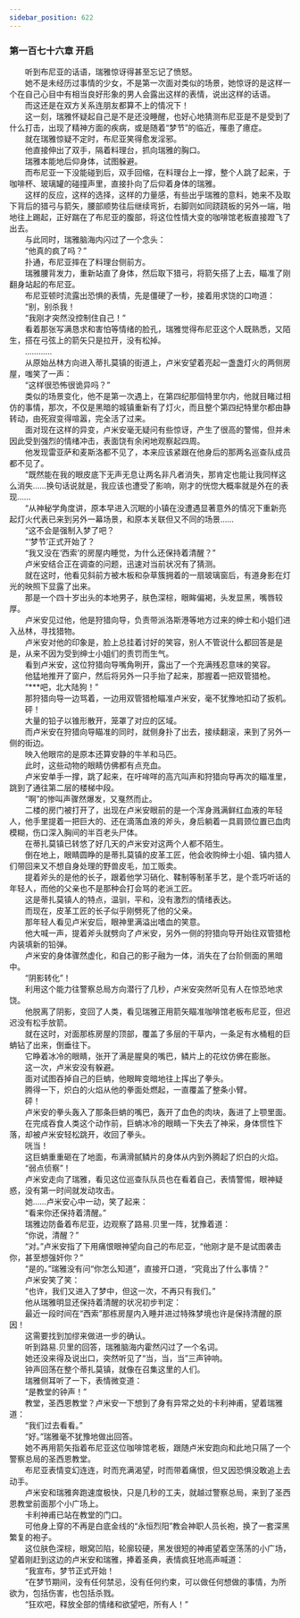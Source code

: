 ```yaml
---
sidebar_position: 622
---
```

### 第一百七十六章 开启  


　　听到布尼亚的话语，瑞雅惊讶得甚至忘记了愤怒。  
　　她不是未经历过事情的少女，不是第一次面对类似的场景，她惊讶的是这样一个在自己心目中有相当良好形象的男人会露出这样的表情，说出这样的话语。  
　　而这还是在双方关系连朋友都算不上的情况下！  
　　这一刻，瑞雅怀疑起自己是不是还没睡醒，也好心地猜测布尼亚是不是受到了什么打击，出现了精神方面的疾病，或是随着“梦节”的临近，罹患了癔症。  
　　就在瑞雅惊疑不定时，布尼亚笑得愈发淫邪。  
　　他直接伸出了双手，隔着料理台，抓向瑞雅的胸口。  
　　瑞雅本能地后仰身体，试图躲避。  
　　而布尼亚一下没能碰到后，双手回缩，在料理台上一撑，整个人跳了起来，于咖啡杯、玻璃罐的碰撞声里，直接扑向了后仰着身体的瑞雅。  
　　这样的反应，这样的选择，这样的力量感，有些出乎瑞雅的意料，她来不及取下背后的猎弓与箭矢，腰部顺势往后继续弯折，右脚则如同跷跷板的另外一端，啪地往上踢起，正好踹在了布尼亚的腹部，将这位性情大变的咖啡馆老板直接蹬飞了出去。  
　　与此同时，瑞雅脑海内闪过了一个念头：  
　　“他真的疯了吗？”  
　　扑通，布尼亚摔在了料理台侧前方。  
　　瑞雅腰背发力，重新站直了身体，然后取下猎弓，将箭矢搭了上去，瞄准了刚翻身站起的布尼亚。  
　　布尼亚顿时流露出恐惧的表情，先是僵硬了一秒，接着用求饶的口吻道：  
　　“别，别杀我！  
　　“我刚才突然没控制住自己！”  
　　看着那张写满恳求和害怕等情绪的脸孔，瑞雅觉得布尼亚这个人既熟悉，又陌生，搭在弓弦上的箭矢只是拉开，没有松掉。  
　　…………  
　　从原始丛林方向进入蒂扎莫镇的街道上，卢米安望着亮起一盏盏灯火的两侧房屋，嗤笑了一声：  
　　“这样很恐怖很诡异吗？”  
　　类似的场景变化，他不是第一次遇上，在第四纪那個特里尔内，他就目睹过相仿的事情，那次，不仅是黑暗的城镇重新有了灯火，而且整个第四纪特里尔都由静转动，由死寂变得喧嚣，完全活了过来。  
　　面对现在这样的异变，卢米安毫无疑问有些惊讶，产生了很高的警惕，但并未因此受到强烈的情绪冲击，表面饶有余闲地观察起四周。  
　　他发现雷亚萨和麦斯洛都不见了，本来应该紧跟在他身后的那两名巡查队成员都不见了。  
　　“既然能在我的眼皮底下无声无息让两名非凡者消失，那肯定也能让我同样这么消失……换句话说就是，我应该也遭受了影响，刚才的恍惚大概率就是外在的表现……  
　　“从神秘学角度讲，原本早进入沉眠的小镇在没遭遇显著意外的情况下重新亮起灯火代表已来到另外一幕场景，和原本关联但又不同的场景……  
　　“这不会是强制入梦了吧？  
　　“‘梦节’正式开始了？  
　　“我又没在‘西索’的房屋内睡觉，为什么还保持着清醒？”  
　　卢米安结合正在调查的问题，迅速对当前状况有了猜测。  
　　就在这时，他看见斜前方被木板和杂草簇拥着的一扇玻璃窗后，有道身影在灯光的映照下显露了出来。  
　　那是一个四十岁出头的本地男子，肤色深棕，眼眸偏褐，头发显黑，嘴唇较厚。  
　　卢米安见过他，他是狩猎向导，负责带派洛斯港等地方过来的绅士和小姐们进入丛林，寻找猎物。  
　　卢米安对他的印象是，脸上总挂着讨好的笑容，别人不管说什么都回答是是是，从来不因为受到绅士小姐们的责罚而生气。  
　　看到卢米安，这位狩猎向导嘴角咧开，露出了一个充满残忍意味的笑容。  
　　他猛地推开了窗户，然后将另外一只手抬了起来，那握着一把双管猎枪。  
　　“***吧，北大陆狗！”  
　　那狩猎向导一边骂着，一边用双管猎枪瞄准卢米安，毫不犹豫地扣动了扳机。  
　　砰！  
　　大量的铅子以锥形散开，笼罩了对应的区域。  
　　而卢米安在狩猎向导瞄准的同时，就侧身扑了出去，接续翻滚，来到了另外一侧的街边。  
　　映入他眼帘的是原本还算安静的牛羊和马匹。  
　　此时，这些动物的眼睛仿佛都有点充血。  
　　卢米安单手一撑，跳了起来，在吁哞咩的高亢叫声和狩猎向导再次的瞄准里，跳到了通往第二层的楼梯中段。  
　　“啊”的惨叫声骤然爆发，又戛然而止。  
　　二楼的房门被打开了，出现在卢米安眼前的是一个浑身溅满鲜红血液的年轻人，他手里提着一把巨大的、还在滴落血液的斧头，身后躺着一具肩颈位置已血肉模糊，伤口深入胸间的半百老头尸体。  
　　在蒂扎莫镇已转悠了好几天的卢米安对这两个人都不陌生。  
　　倒在地上，眼睛圆睁的是蒂扎莫镇的皮革工匠，他会收购绅士小姐、镇内猎人们带回来又不想自身处理的野兽皮毛，加工贩卖。  
　　提着斧头的是他的长子，跟着他学习硝化、鞣制等制革手艺，是个乖巧听话的年轻人，而他的父亲也不是那种会打会骂的老派工匠。  
　　这是蒂扎莫镇人的特点，温驯，平和，没有激烈的情绪表达。  
　　而现在，皮革工匠的长子似乎刚劈死了他的父亲。  
　　那年轻人看见卢米安后，眼神里满溢出嗜血的笑意。  
　　他大喊一声，提着斧头就劈向了卢米安，另外一侧的狩猎向导开始往双管猎枪内装填新的铅弹。  
　　卢米安的身体骤然虚化，和自己的影子融为一体，消失在了台阶侧面的黑暗中。  
　　“阴影转化”！  
　　利用这个能力往警察总局方向潜行了几秒，卢米安突然听见有人在惊恐地求饶。  
　　他脱离了阴影，变回了人类，看见瑞雅正用箭矢瞄准咖啡馆老板布尼亚，但迟迟没有松手放箭。  
　　就在这时，对面那栋房屋的顶部，覆盖了多层的干草内，一条足有水桶粗的巨蚺钻了出来，倒垂往下。  
　　它睁着冰冷的眼睛，张开了满是腥臭的嘴巴，鳞片上的花纹仿佛在膨胀。  
　　这一次，卢米安没有躲避。  
　　面对试图吞掉自己的巨蚺，他眼眸变暗地往上挥出了拳头。  
　　腾得一下，炽白的火焰从他的拳面处燃起，一直覆盖了整条小臂。  
　　砰！  
　　卢米安的拳头轰入了那条巨蚺的嘴巴，轰开了血色的肉块，轰进了上颚里面。  
　　在完成吞食人类这个动作前，巨蚺冰冷的眼睛一下失去了神采，身体惯性下落，却被卢米安轻松跳开，收回了拳头。  
　　咣当！  
　　这巨蚺重重砸在了地面，布满滑腻鳞片的身体从内到外腾起了炽白的火焰。  
　　“弱点侦察”！  
　　卢米安走向了瑞雅，看见这位巡查队队员也在看着自己，表情警惕，眼神疑惑，没有第一时间就发动攻击。  
　　她……卢米安心中一动，笑了起来：  
　　“看来你还保持着清醒。”  
　　瑞雅边防备着布尼亚，边观察了路易.贝里一阵，犹豫着道：  
　　“你说，清醒？”  
　　“对。”卢米安指了下用痛恨眼神望向自己的布尼亚，“他刚才是不是试图袭击你，甚至想强奸你？”  
　　“是的。”瑞雅没有问“你怎么知道”，直接开口道，“究竟出了什么事情？”  
　　卢米安笑了笑：  
　　“也许，我们又进入了梦中，但这一次，不再只有我们。”  
　　他从瑞雅明显还保持着清醒的状况初步判定：  
　　最近一段时间在“西索”那栋房屋内入睡并进过特殊梦境也许是保持清醒的原因！  
　　这需要找到加缪来做进一步的确认。  
　　听到路易.贝里的回答，瑞雅脑海内霍然闪过了一个名词。  
　　她还没来得及说出口，突然听见了“当，当，当”三声钟响。  
　　钟声回荡在整个蒂扎莫镇，就像在召集这里的人们。  
　　瑞雅侧耳听了一下，表情微变道：  
　　“是教堂的钟声！”  
　　教堂，圣西恩教堂？卢米安一下想到了身有异常之处的卡利神甫，望着瑞雅道：  
　　“我们过去看看。”  
　　“好。”瑞雅毫不犹豫地做出回答。  
　　她不再用箭矢指着布尼亚这位咖啡馆老板，跟随卢米安跑向和此地只隔了一个警察总局的圣西恩教堂。  
　　布尼亚表情变幻连连，时而充满渴望，时而带着痛恨，但又因恐惧没敢追上去动手。  
　　卢米安和瑞雅奔跑速度极快，只是几秒的工夫，就越过警察总局，来到了圣西恩教堂前面那个小广场上。  
　　卡利神甫已站在教堂的门口。  
　　可他身上穿的不再是白底金线的“永恒烈阳”教会神职人员长袍，换了一套深黑繁复的袍子。  
　　这位肤色深棕，眼窝凹陷，轮廓较硬，黑发很短的神甫望着空荡荡的小广场，望着刚赶到这边的卢米安和瑞雅，捧着圣典，表情疯狂地高声喊道：  
　　“我宣布，梦节正式开始！  
　　“在梦节期间，没有任何禁忌，没有任何约束，可以做任何想做的事情，为所欲为，包括伤害，也包括杀戮。  
　　“狂欢吧，释放全部的情绪和欲望吧，所有人！”  
